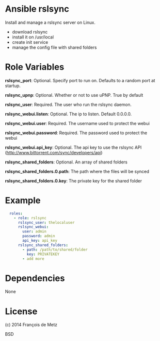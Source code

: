 # Ansible rslsync

Install and manage a rslsync server on Linux.

* download rslsync
* install it on /usr/local
* create init service
* manage the config file with shared folders

# Role Variables

**rslsync_port**: Optional. Specify port to run on. Defaults to a random port at startup.

**rslsync_upnp**: Optional. Whether or not to use uPNP. True by default

**rslsync_user**: Required. The user who run the rslsync daemon.

**rslsync_webui.listen**: Optional. The ip to listen. Default 0.0.0.0.

**rslsync_webui.user**: Required. The username used to protect the webui

**rslsync_webui.password**: Required. The password used to protect the webui

**rslsync_webui.api_key**: Optional. The api key to use the rslsync API (http://www.bittorrent.com/sync/developers/api)

**rslsync_shared_folders**: Optional. An array of shared folders

**rslsync_shared_folders.0.path**: The path where the files will be synced

**rslsync_shared_folders.0.key**: The private key for the shared folder

# Example

```yaml
  roles:
    - role: rslsync
      rslsync_user: thelocaluser
      rslsync_webui:
        user: admin
        password: admin
        api_key: api_key
      rslsync_shared_folders:
        - path: /path/to/shared/folder
          key: PRIVATEKEY
        - add more
```

# Dependencies

None

# License

(c) 2014 François de Metz

BSD

